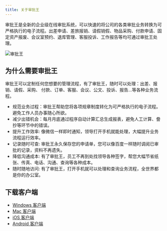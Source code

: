 ```yaml
---
title: 关于审批王
---
```


审批王是全新的企业级在线审批系统，可以快速的将公司的各类审批业务转换为可严格执行的电子流程。出差申请、差旅报销、请假销假、物品采购、付款申请、固定资产报废、会议室预约、退库管理、客服投诉、工作报告等均可通过审批王处理。

![审批王](assets/products/workflow.png)

## 为什么需要审批王

审批王可以定制任何您想要的管理流程，有了审批王，随时可以处理：出差、报销、请假、采购、 付款、订单、客服、会议、公文、投诉、报告...等各种业务流程。

- 规范业务过程：审批王帮助您将各项规章制度转化为可严格执行的电子流程。避免工作人员办事随心所欲。
- 减少出错机会：每月月底通过程序自动计算汇总生成报表，避免人工计算、誊抄等环节中的错误。
- 提升工作效率: 像微信一样即时通知，领导打开手机就能处理，大幅提升业务流程运行效率。
- 记录随时可查: 审批王永久保存您的申请单，您可以像百度一样随时调阅已审批的记录，资料不再遗失。
- 降低沟通成本: 有了审批王，员工不再到处找领导各种签字，帮您大幅节省纸张、传真、电话、沟通、查询等各种成本。
- 随时随地访问: 有了审批王，打开手机就可以处理和查询业务流程，全世界都是你的办公室。

## 下载客户端

- [Windows 客户端](http://oss.steedos.com/apps/steedos/windows/cn/steedos-desktop.exe)
- [Mac 客户端](http://oss.steedos.com/apps/steedos/mac/steedos.dmg)
- [iOS 客户端](https://www.steedos.com/cn/libs/download/ios-workflow.png)
- [Android 客户端](https://www.steedos.com/cn/libs/download/android-workflow.png)
